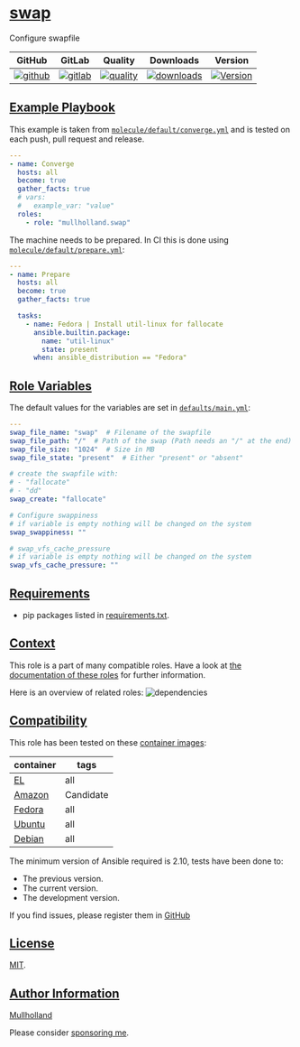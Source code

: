 # [swap](#swap)

Configure swapfile

|GitHub|GitLab|Quality|Downloads|Version|
|------|------|-------|---------|-------|
|[![github](https://github.com/mullholland/ansible-role-swap/workflows/Ansible%20Molecule/badge.svg)](https://github.com/mullholland/ansible-role-swap/actions)|[![gitlab](https://gitlab.com/opensourceunicorn/ansible-role-swap/badges/master/pipeline.svg)](https://gitlab.com/opensourceunicorn/ansible-role-swap)|[![quality](https://img.shields.io/ansible/quality/58719)](https://galaxy.ansible.com/mullholland/swap)|[![downloads](https://img.shields.io/ansible/role/d/58719)](https://galaxy.ansible.com/mullholland/swap)|[![Version](https://img.shields.io/github/release/mullholland/ansible-role-swap.svg)](https://github.com/mullholland/ansible-role-swap/releases/)|

## [Example Playbook](#example-playbook)

This example is taken from [`molecule/default/converge.yml`](https://github.com/mullholland/ansible-role-swap/blob/master/molecule/default/converge.yml) and is tested on each push, pull request and release.

```yaml
---
- name: Converge
  hosts: all
  become: true
  gather_facts: true
  # vars:
  #   example_var: "value"
  roles:
    - role: "mullholland.swap"
```

The machine needs to be prepared. In CI this is done using [`molecule/default/prepare.yml`](https://github.com/mullholland/ansible-role-swap/blob/master/molecule/default/prepare.yml):

```yaml
---
- name: Prepare
  hosts: all
  become: true
  gather_facts: true

  tasks:
    - name: Fedora | Install util-linux for fallocate
      ansible.builtin.package:
        name: "util-linux"
        state: present
      when: ansible_distribution == "Fedora"
```


## [Role Variables](#role-variables)

The default values for the variables are set in [`defaults/main.yml`](https://github.com/mullholland/ansible-role-swap/blob/master/defaults/main.yml):

```yaml
---
swap_file_name: "swap"  # Filename of the swapfile
swap_file_path: "/"  # Path of the swap (Path needs an "/" at the end)
swap_file_size: "1024"  # Size in MB
swap_file_state: "present"  # Either "present" or "absent"

# create the swapfile with:
# - "fallocate"
# - "dd"
swap_create: "fallocate"

# Configure swappiness
# if variable is empty nothing will be changed on the system
swap_swappiness: ""

# swap_vfs_cache_pressure
# if variable is empty nothing will be changed on the system
swap_vfs_cache_pressure: ""
```

## [Requirements](#requirements)

- pip packages listed in [requirements.txt](https://github.com/mullholland/ansible-role-swap/blob/master/requirements.txt).


## [Context](#context)

This role is a part of many compatible roles. Have a look at [the documentation of these roles](https://mullholland.net) for further information.

Here is an overview of related roles:
![dependencies](https://raw.githubusercontent.com/mullholland/ansible-role-swap/png/requirements.png "Dependencies")

## [Compatibility](#compatibility)

This role has been tested on these [container images](https://hub.docker.com/u/mullholland):

|container|tags|
|---------|----|
|[EL](https://hub.docker.com/repository/docker/mullholland/docker-centos-systemd/general)|all|
|[Amazon](https://hub.docker.com/repository/docker/mullholland/docker-amazonlinux-systemd/general)|Candidate|
|[Fedora](https://hub.docker.com/repository/docker/mullholland/docker-fedora-systemd/general)|all|
|[Ubuntu](https://hub.docker.com/repository/docker/mullholland/docker-ubuntu-systemd/general)|all|
|[Debian](https://hub.docker.com/repository/docker/mullholland/docker-debian-systemd/general)|all|

The minimum version of Ansible required is 2.10, tests have been done to:

- The previous version.
- The current version.
- The development version.

If you find issues, please register them in [GitHub](https://github.com/mullholland/ansible-role-swap/issues)

## [License](#license)

[MIT](https://github.com/mullholland/ansible-role-swap/blob/master/LICENSE).

## [Author Information](#author-information)

[Mullholland](https://mullholland.net)

Please consider [sponsoring me](https://github.com/sponsors/mullholland).
